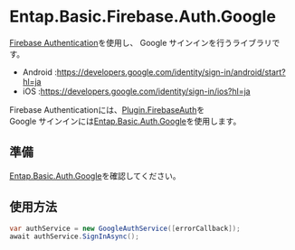 ﻿# Entap.Basic.Firebase.Auth.Google  
[Firebase Authentication](https://firebase.google.com/docs/auth?hl=ja)を使用し、
Google サインインを行うライブラリです。 
* Android :https://developers.google.com/identity/sign-in/android/start?hl=ja
* iOS :https://developers.google.com/identity/sign-in/ios?hl=ja 

Firebase Authenticationには、[Plugin.FirebaseAuth](https://github.com/f-miyu/Plugin.FirebaseAuth)を  
Google サインインには[Entap.Basic.Auth.Google](https://github.com/entap/Entap.Basic/tree/main/Source/Entap.Basic.Auth.Google/Entap.Basic.Auth.Google.NuGet)を使用します。


## 準備
[Entap.Basic.Auth.Google](https://github.com/entap/Entap.Basic/tree/main/Source/Entap.Basic.Auth.Google/Entap.Basic.Auth.Google.NuGet)を確認してください。


## 使用方法
```csharp
var authService = new GoogleAuthService([errorCallback]);
await authService.SignInAsync();
```
